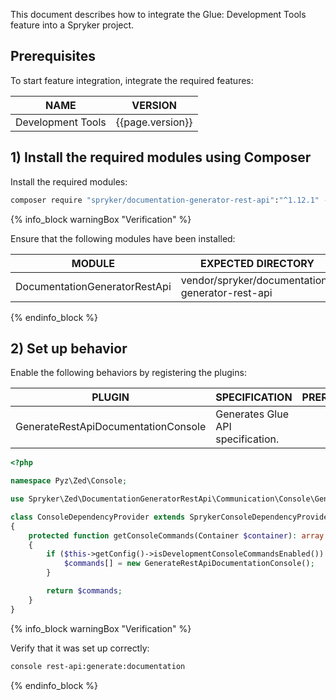 

This document describes how to integrate the Glue: Development Tools feature into a Spryker project.

## Prerequisites

To start feature integration, integrate the required features:

| NAME | VERSION |
|-|-|
| Development Tools | {{page.version}} |

## 1) Install the required modules using Composer

Install the required modules:
```bash
composer require "spryker/documentation-generator-rest-api":"^1.12.1" --update-with-dependencies
```

{% info_block warningBox "Verification" %}

Ensure that the following modules have been installed:

| MODULE | EXPECTED DIRECTORY |
|-|-|
| DocumentationGeneratorRestApi | vendor/spryker/documentation-generator-rest-api |

{% endinfo_block %}

## 2) Set up behavior

Enable the following behaviors by registering the plugins:

| PLUGIN | SPECIFICATION | PREREQUISITES | NAMESPACE |
|-|-|-|-|
| GenerateRestApiDocumentationConsole  | Generates Glue API specification. |   | Spryker\Zed\DocumentationGeneratorRestApi\Communication\Console\ |

```php
<?php

namespace Pyz\Zed\Console;

use Spryker\Zed\DocumentationGeneratorRestApi\Communication\Console\GenerateRestApiDocumentationConsole;

class ConsoleDependencyProvider extends SprykerConsoleDependencyProvider
{
    protected function getConsoleCommands(Container $container): array
    {
        if ($this->getConfig()->isDevelopmentConsoleCommandsEnabled()) {
            $commands[] = new GenerateRestApiDocumentationConsole();
        }

        return $commands;
    }
}
```

{% info_block warningBox "Verification" %}

Verify that it was set up correctly:

```bash
console rest-api:generate:documentation
```

{% endinfo_block %}
